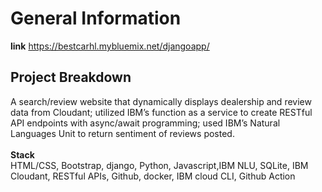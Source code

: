# General Information
**link**
https://bestcarhl.mybluemix.net/djangoapp/


## Project Breakdown
A  search/review website that dynamically displays dealership and review data from Cloudant; utilized IBM’s function as a service to create RESTful API endpoints with async/await programming; used IBM’s Natural Languages Unit to return sentiment of reviews posted.<br><br>
**Stack**<br> HTML/CSS, Bootstrap, django, Python, Javascript,IBM NLU, SQLite, IBM Cloudant, RESTful APIs, Github, docker, IBM cloud CLI, Github Action
